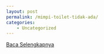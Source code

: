 ```yaml
---
layout: post
permalink: /mimpi-toilet-tidak-ada/
categories:
    - Uncategorized
---
```


[Baca Selengkapnya](/01)